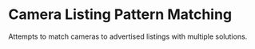 # Camera Listing Pattern Matching
Attempts to match cameras to advertised listings with multiple solutions.

